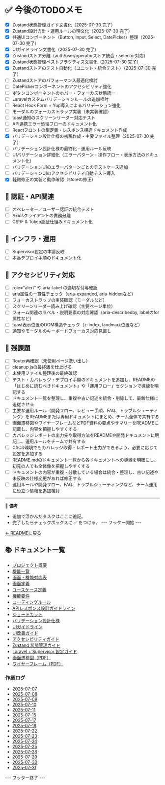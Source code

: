 # ✅ 今後のTODOメモ

- [x] Zustand状態管理ガイド文書化（2025-07-30 完了）
- [x] Zustand設計方針・運用ルールの明文化（2025-07-30 完了）
- [x] 共通UIコンポーネント（Button, Input, Select, DatePicker）整理（2025-07-30 完了）
- [x] UIガイドライン文書化（2025-07-30 完了）
- [x] Zustandストア分離（auth/user/operatorストア統合・selector対応）
- [x] Zustand状態管理ベストプラクティス文書化（2025-07-30 完了）
- [x] Zustandストアのテスト自動化（ユニット・統合テスト）（2025-07-30 完了）
- [ ] Zustandストアのパフォーマンス最適化検討
- [ ] DatePickerコンポーネントのアクセシビリティ強化
- [ ] ボタンコンポーネントのホバー・フォーカス状態統一
- [ ] Laravelカスタムバリデーションルールの追加検討
- [ ] React Hook Form + Yup導入によるバリデーション強化
- [ ] モーダルのフォーカストラップ実装（未実装確認）
- [ ] toast通知のスクリーンリーダー対応テスト
- [ ] API連携エラー処理フローのドキュメント化
- [ ] Reactフロントの型定義・レスポンス構造ドキュメント作成
- [x] バリデーション設計仕様の初稿作成・主要ファイル整理（2025-07-30 完了）
- [ ] バリデーション設計仕様の最終化・運用ルール反映
- [ ] UIバリデーション詳細化（エラーパターン・操作フロー・表示方法のドキュメント化）
- [ ] バリデーションUIのエラーパターンごとのテストケース追加
- [ ] バリデーションUIのアクセシビリティ自動テスト導入
- [x] 軽微修正の実装と動作確認（storeの修正）

## 🔹 認証・API関連
- [ ] オペレーター／ユーザー認証の統合テスト
- [ ] Axiosクライアントの責務分離
- [ ] CSRF & Token認証仕組みドキュメント化

## 🔹 インフラ・運用
- [ ] Supervisor設定の本番反映
- [ ] 本番デプロイ手順のドキュメント化

## 🔹 アクセシビリティ対応
- [ ] role="alert" や aria-label の適切な付与確認
- [ ] aria属性の一貫性チェック（aria-expanded, aria-hiddenなど）
- [ ] フォーカストラップの実装確認（モーダルなど）
- [ ] スクリーンリーダー読み上げ確認（主要ページ単位）
- [ ] フォーム関連のラベル・説明要素の対応確認（aria-describedby, labelのfor属性など）
- [ ] toast表示位置のDOM構造チェック（z-index, landmark位置など）
- [ ] 通知やモーダルのキーボードフォーカス対応見直し

## 🔹 残課題
- [ ] Router再確認（未使用ページ洗い出し）
- [ ] cleanup.jsの最終版を仕上げる
- [ ] 未使用ファイル整理後の最終確認
- [ ] テスト・カバレッジ・デプロイ手順のドキュメントを追加し、READMEの「はじめに読むべきドキュメント」や「運用フロー」セクションで導線を明記する
- [ ] ドキュメント一覧を整理し、重複や古い記述を統合・削除して、最新仕様に追従させる
- [ ] 主要な運用ルール（開発フロー、レビュー手順、FAQ、トラブルシューティング）をREADMEまたは専用ドキュメントにまとめ、チーム全体で共有する
- [ ] 画面遷移図やワイヤーフレームなどPDF資料の要点やサマリーをREADMEに記載し、内容を把握しやすくする
- [ ] カバレッジレポートの出力先や取得方法をREADMEや開発ドキュメントに明記し、運用ルールをチームで共有する
- [ ] CI/CD環境でもカバレッジ取得・レポート出力ができるよう、必要に応じて設定を追加する
- [ ] README.mdのドキュメント一覧から各ドキュメントへの導線を明確にし、初見の人でも全体像を把握しやすくする
- [ ] ドキュメントの内容が重複・分散している場合は統合・整理し、古い記述や未反映の仕様変更があれば修正する
- [ ] 運用ルールや開発フロー、FAQ、トラブルシューティングなど、チーム運用に役立つ情報を追加検討

---

📌 **備考**  
- 追加で浮かんだタスクはここに追記。
- 完了したらチェックボックスに ✅ をつける。
--- フッター開始 ---

[← READMEに戻る](../README.md)

## 📚 ドキュメント一覧

- [プロジェクト概要](project-overview.md)
- [機能一覧](features.md)
- [画面・機能対応表](function_screen_map.md)
- [画面定義](screens.md)
- [ユースケース定義](usecase_reserve.md)
- [機能要件](functional_requirements.md)
- [コーディングルール](coding-rules.md)
- [APIレスポンス設計ガイドライン](api_response.md)
- [ショートカット](shortcuts.md)
- [バリデーション設計仕様](validation_spec.md)
- [UIガイドライン](ui_guideline.md)
- [UI改善ガイド](ui_improvement_guide.md)
- [アクセシビリティガイド](accessibility_guide.md) 
- [Zustand 状態管理ガイド](zustand_guide.md)
- [Laravel + Supervisor 設定ガイド](supervisor.md)
- [画面遷移図（PDF）](画面遷移図.pdf)
- [ワイヤーフレーム（PDF）](ワイヤーフレーム.pdf)

### 作業ログ
- [2025-07-07](logs/2025-07-07.md)
- [2025-07-08](logs/2025-07-08.md)
- [2025-07-09](logs/2025-07-09.md)
- [2025-07-10](logs/2025-07-10.md)
- [2025-07-11](logs/2025-07-11.md)
- [2025-07-15](logs/2025-07-15.md)
- [2025-07-17](logs/2025-07-17.md)
- [2025-07-18](logs/2025-07-18.md)
- [2025-07-22](logs/2025-07-22.md)
- [2025-07-23](logs/2025-07-23.md)
- [2025-07-24](logs/2025-07-24.md)
- [2025-07-25](logs/2025-07-25.md)
- [2025-07-28](logs/2025-07-28.md)
- [2025-07-29](logs/2025-07-29.md)
- [2025-07-30](logs/2025-07-30.md)
- [2025-07-31](logs/2025-07-31.md)

--- フッター終了 ---
